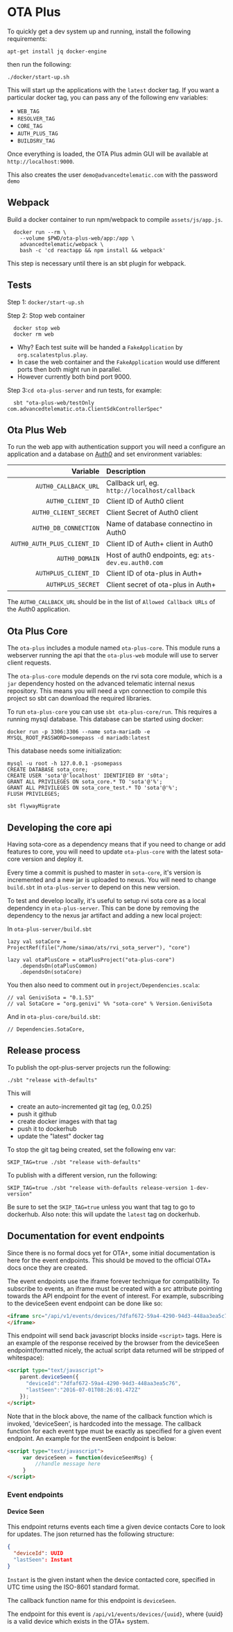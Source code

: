 # OTA Plus

To quickly get a dev system up and running, install the following requirements:

```
apt-get install jq docker-engine
```

then run the following:

```
./docker/start-up.sh
```

This will start up the applications with the `latest` docker tag. If you want a particular docker tag, you can pass any of the following env variables:

- `WEB_TAG`
- `RESOLVER_TAG`
- `CORE_TAG`
- `AUTH_PLUS_TAG`
- `BUILDSRV_TAG`

Once everything is loaded, the OTA Plus admin GUI will be available at
`http://localhost:9000`.

This also creates the user `demo@advancedtelematic.com` with the password `demo`

## Webpack

Build a docker container to run npm/webpack to compile `assets/js/app.js`.

```
  docker run --rm \
    --volume $PWD/ota-plus-web/app:/app \
    advancedtelematic/webpack \
    bash -c 'cd reactapp && npm install && webpack'
```

This step is necessary until there is an sbt plugin for webpack.

## Tests

Step 1: `docker/start-up.sh`

Step 2: Stop web container
```
  docker stop web
  docker rm web
```
  - Why? Each test suite will be handed a `FakeApplication` by `org.scalatestplus.play`.
  - In case the web container and the `FakeApplication` would use different ports then both might run in parallel.
  - However currently both bind port 9000.

Step 3:`cd ota-plus-server` and run tests, for example:

```
  sbt "ota-plus-web/testOnly com.advancedtelematic.ota.ClientSdkControllerSpec"
```


## Ota Plus Web

To run the web app with authentication support you will need a configure an
application and a database on [Auth0](https://auth0.com) and set environment
variables:

Variable                    | Description
-------------------:        | :------------------
`AUTH0_CALLBACK_URL`        | Callback url, eg. `http://localhost/callback`
`AUTH0_CLIENT_ID`           | Client ID of Auth0 client
`AUTH0_CLIENT_SECRET`       | Client Secret of Auth0 client
`AUTH0_DB_CONNECTION`       | Name of database connectino in Auth0
`AUTH0_AUTH_PLUS_CLIENT_ID` | Client ID of Auth+ client in Auth0
`AUTH0_DOMAIN`              | Host of auth0 endpoints, eg: `ats-dev.eu.auth0.com`
`AUTHPLUS_CLIENT_ID`        | Client ID of ota-plus in Auth+
`AUTHPLUS_SECRET`           | Client secret of ota-plus in Auth+

The `AUTH0_CALLBACK_URL` should be in the list of `Allowed Callback URLs` of
the Auth0 application.

## Ota Plus Core

The `ota-plus` includes a module named `ota-plus-core`. This module
runs a webserver running the api that the `ota-plus-web` module will
use to server client requests.

The `ota-plus-core` module depends on the rvi sota core module, which
is a `jar` dependency hosted on the advanced telematic internal nexus
repository. This means you will need a vpn connection to compile this
project so sbt can download the required libraries.

To run `ota-plus-core` you can use `sbt ota-plus-core/run`. This
requires a running mysql database. This database can be started using
docker:

    docker run -p 3306:3306 --name sota-mariadb -e MYSQL_ROOT_PASSWORD=somepass -d mariadb:latest

This database needs some initialization:

    mysql -u root -h 127.0.0.1 -psomepass
    CREATE DATABASE sota_core;
    CREATE USER 'sota'@'localhost' IDENTIFIED BY 's0ta';
    GRANT ALL PRIVILEGES ON sota_core.* TO 'sota'@'%';
    GRANT ALL PRIVILEGES ON sota_core_test.* TO 'sota'@'%';
    FLUSH PRIVILEGES;

    sbt flywayMigrate

## Developing the core api

Having sota-core as a dependency means that if you need to change or
add features to core, you will need to update `ota-plus-core` with the
latest sota-core version and deploy it.

Every time a commit is pushed to master in `sota-core`, it's version is
incremented and a new jar is uploaded to nexus. You will need to
change `build.sbt` in `ota-plus-server` to depend on this new version.

To test and develop locally, it's useful to setup rvi sota core as a
local dependency in `ota-plus-server`. This can be done by removing
the dependency to the nexus jar artifact and adding a new local
project:

In `ota-plus-server/build.sbt`

    lazy val sotaCore = ProjectRef(file("/home/simao/ats/rvi_sota_server"), "core")
    
    lazy val otaPlusCore = otaPlusProject("ota-plus-core")
        .dependsOn(otaPlusCommon)
        .dependsOn(sotaCore)

You then also need to comment out in `project/Dependencies.scala`:

    // val GeniviSota = "0.1.53"
    // val SotaCore = "org.genivi" %% "sota-core" % Version.GeniviSota
    
And in `ota-plus-core/build.sbt`:

    // Dependencies.SotaCore,

## Release process

To publish the opt-plus-server projects run the following:

```
./sbt "release with-defaults"
```

This will
- create an auto-incremented git tag (eg, 0.0.25)
- push it github
- create docker images with that tag
- push it to dockerhub
- update the "latest" docker tag

To stop the git tag being created, set the following env var:

```
SKIP_TAG=true ./sbt "release with-defaults"
```

To publish with a different version, run the following:

```
SKIP_TAG=true ./sbt "release with-defaults release-version 1-dev-version"
```

Be sure to set the `SKIP_TAG=true` unless you want that tag to go to dockerhub. Also note: this will update the `latest` tag on dockerhub.

## Documentation for event endpoints

Since there is no formal docs yet for OTA+, some initial documentation is here for the event
endpoints. This should be moved to the official OTA+ docs once they are created.

The event endpoints use the iframe forever technique for compatibility. To subscribe to events, an
iframe must be created with a src attribute pointing towards the API endpoint for the event of
interest. For example, subscribing to the deviceSeen event endpoint can be done like so:

```html
<iframe src="/api/v1/events/devices/7dfaf672-59a4-4290-94d3-448aa3ea5c76">
</iframe>
```

This endpoint will send back javascript blocks inside `<script>` tags. Here is an example of the response
received by the browser from the deviceSeen endpoint(formatted nicely, the actual script data returned
will be stripped of whitespace):

```html
<script type="text/javascript">
    parent.deviceSeen({
      "deviceId":"7dfaf672-59a4-4290-94d3-448aa3ea5c76",
      "lastSeen":"2016-07-01T08:26:01.472Z"
    });
</script>
```

Note that in the block above, the name of the callback function which is invoked, 'deviceSeen', is
hardcoded into the message. The callback function for each event type must be exactly as specified for a
given event endpoint. An example for the eventSeen endpoint is below:

```html
<script type="text/javascript">
     var deviceSeen = function(deviceSeenMsg) {
         //handle message here
     }
</script>
```

### Event endpoints

#### Device Seen

This endpoint returns events each time a given device contacts Core to look for updates. The json
returned has the following structure:

```json
{
  "deviceId": UUID
  "lastSeen": Instant
}
```

`Instant` is the given instant when the device contacted core, specified in UTC time using the
ISO-8601 standard format.

The callback function name for this endpoint is `deviceSeen`.

The endpoint for this event is `/api/v1/events/devices/{uuid}`, where {uuid} is a valid device which
exists in the OTA+ system.
